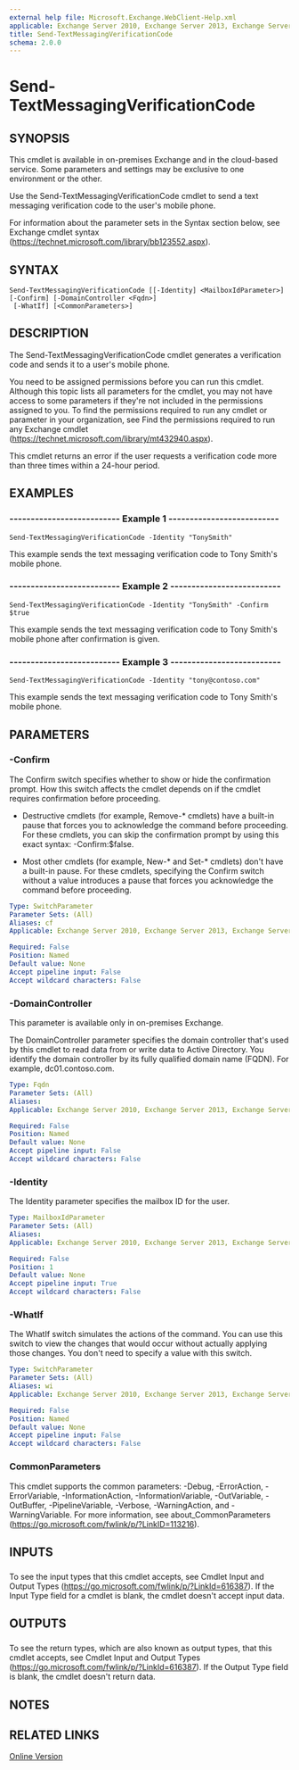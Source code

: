```yaml
---
external help file: Microsoft.Exchange.WebClient-Help.xml
applicable: Exchange Server 2010, Exchange Server 2013, Exchange Server 2016, Exchange Online
title: Send-TextMessagingVerificationCode
schema: 2.0.0
---
```


# Send-TextMessagingVerificationCode

## SYNOPSIS
This cmdlet is available in on-premises Exchange and in the cloud-based service. Some parameters and settings may be exclusive to one environment or the other.

Use the Send-TextMessagingVerificationCode cmdlet to send a text messaging verification code to the user's mobile phone.

For information about the parameter sets in the Syntax section below, see Exchange cmdlet syntax (https://technet.microsoft.com/library/bb123552.aspx).

## SYNTAX

```
Send-TextMessagingVerificationCode [[-Identity] <MailboxIdParameter>] [-Confirm] [-DomainController <Fqdn>]
 [-WhatIf] [<CommonParameters>]
```

## DESCRIPTION
The Send-TextMessagingVerificationCode cmdlet generates a verification code and sends it to a user's mobile phone.

You need to be assigned permissions before you can run this cmdlet. Although this topic lists all parameters for the cmdlet, you may not have access to some parameters if they're not included in the permissions assigned to you. To find the permissions required to run any cmdlet or parameter in your organization, see Find the permissions required to run any Exchange cmdlet (https://technet.microsoft.com/library/mt432940.aspx).

This cmdlet returns an error if the user requests a verification code more than three times within a 24-hour period.

## EXAMPLES

### -------------------------- Example 1 --------------------------
```
Send-TextMessagingVerificationCode -Identity "TonySmith"
```

This example sends the text messaging verification code to Tony Smith's mobile phone.

### -------------------------- Example 2 --------------------------
```
Send-TextMessagingVerificationCode -Identity "TonySmith" -Confirm $true
```

This example sends the text messaging verification code to Tony Smith's mobile phone after confirmation is given.

### -------------------------- Example 3 --------------------------
```
Send-TextMessagingVerificationCode -Identity "tony@contoso.com"
```

This example sends the text messaging verification code to Tony Smith's mobile phone.

## PARAMETERS

### -Confirm
The Confirm switch specifies whether to show or hide the confirmation prompt. How this switch affects the cmdlet depends on if the cmdlet requires confirmation before proceeding.

- Destructive cmdlets (for example, Remove-\* cmdlets) have a built-in pause that forces you to acknowledge the command before proceeding. For these cmdlets, you can skip the confirmation prompt by using this exact syntax: -Confirm:$false.

- Most other cmdlets (for example, New-\* and Set-\* cmdlets) don't have a built-in pause. For these cmdlets, specifying the Confirm switch without a value introduces a pause that forces you acknowledge the command before proceeding.

```yaml
Type: SwitchParameter
Parameter Sets: (All)
Aliases: cf
Applicable: Exchange Server 2010, Exchange Server 2013, Exchange Server 2016, Exchange Online

Required: False
Position: Named
Default value: None
Accept pipeline input: False
Accept wildcard characters: False
```

### -DomainController
This parameter is available only in on-premises Exchange.

The DomainController parameter specifies the domain controller that's used by this cmdlet to read data from or write data to Active Directory. You identify the domain controller by its fully qualified domain name (FQDN). For example, dc01.contoso.com.

```yaml
Type: Fqdn
Parameter Sets: (All)
Aliases:
Applicable: Exchange Server 2010, Exchange Server 2013, Exchange Server 2016

Required: False
Position: Named
Default value: None
Accept pipeline input: False
Accept wildcard characters: False
```

### -Identity
The Identity parameter specifies the mailbox ID for the user.

```yaml
Type: MailboxIdParameter
Parameter Sets: (All)
Aliases:
Applicable: Exchange Server 2010, Exchange Server 2013, Exchange Server 2016, Exchange Online

Required: False
Position: 1
Default value: None
Accept pipeline input: True
Accept wildcard characters: False
```

### -WhatIf
The WhatIf switch simulates the actions of the command. You can use this switch to view the changes that would occur without actually applying those changes. You don't need to specify a value with this switch.

```yaml
Type: SwitchParameter
Parameter Sets: (All)
Aliases: wi
Applicable: Exchange Server 2010, Exchange Server 2013, Exchange Server 2016, Exchange Online

Required: False
Position: Named
Default value: None
Accept pipeline input: False
Accept wildcard characters: False
```

### CommonParameters
This cmdlet supports the common parameters: -Debug, -ErrorAction, -ErrorVariable, -InformationAction, -InformationVariable, -OutVariable, -OutBuffer, -PipelineVariable, -Verbose, -WarningAction, and -WarningVariable. For more information, see about_CommonParameters (https://go.microsoft.com/fwlink/p/?LinkID=113216).

## INPUTS

###  
To see the input types that this cmdlet accepts, see Cmdlet Input and Output Types (https://go.microsoft.com/fwlink/p/?LinkId=616387). If the Input Type field for a cmdlet is blank, the cmdlet doesn't accept input data.

## OUTPUTS

###  
To see the return types, which are also known as output types, that this cmdlet accepts, see Cmdlet Input and Output Types (https://go.microsoft.com/fwlink/p/?LinkId=616387). If the Output Type field is blank, the cmdlet doesn't return data.

## NOTES

## RELATED LINKS

[Online Version](https://technet.microsoft.com/library/2807693e-cc82-44bc-a670-e8ae4dd7429b.aspx)

